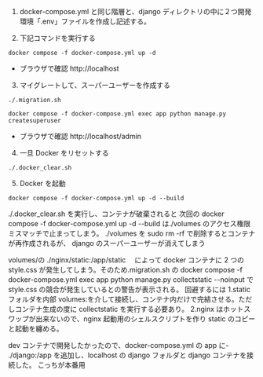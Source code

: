 

1. docker-compose.yml と同じ階層と、django ディレクトリの中に２つ開発環境「.env」ファイルを作成し記述する。

2. 下記コマンドを実行する

```
docker compose -f docker-compose.yml up -d
```

- ブラウザで確認
  http://localhost

3. マイグレートして、スーパーユーザーを作成する

```
./.migration.sh

docker compose -f docker-compose.yml exec app python manage.py createsuperuser
```

- ブラウザで確認
  http://localhost/admin

4. 一旦 Docker をリセットする

```
./.docker_clear.sh
```

5. Docker を起動

```
docker compose -f docker-compose.yml up -d --build
```

./.docker_clear.sh を実行し、コンテナが破棄されると
次回の docker compose -f docker-compose.yml up -d --build は./volumes のアクセス権限ミスマッチで止まってしまう。
./volumes を sudo rm -rf で削除するとコンテナが再作成されるが、
django のスーパーユーザーが消えてしまう

volumes/の ./nginx/static:/app/static 　によって docker コンテナに 2 つの style.css が発生してしまう。そのため.migration.sh の
docker compose -f docker-compose.yml exec app python manage.py collectstatic --noinput
で style.css の競合が発生しているとの警告が表示される。
回避するには
1.static フォルダを内部 volumes:を介して接続し、コンテナ内だけで完結させる。ただしコンテナ生成の度に collectstatic を実行する必要あり。
2.nginx はホットスワップが出来ないので、nginx 起動用のシェルスクリプトを作り static のコピーと起動を纏める。

dev コンテナで開発したかったので、docker-compose.yml の app に- ./django:/app を追加し、localhost の django フォルダと
django コンテナを接続した。
こっちが本番用
